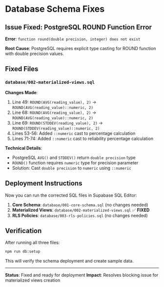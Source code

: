 # Database Schema Fixes

## Issue Fixed: PostgreSQL ROUND Function Error

**Error**: `function round(double precision, integer) does not exist`

**Root Cause**: PostgreSQL requires explicit type casting for ROUND function with double precision values.

## Fixed Files

### `database/002-materialized-views.sql`

**Changes Made**:
1. Line 49: `ROUND(AVG(reading_value), 2)` → `ROUND(AVG(reading_value)::numeric, 2)`
2. Line 68: `ROUND(AVG(reading_value), 2)` → `ROUND(AVG(reading_value)::numeric, 2)`  
3. Line 69: `ROUND(STDDEV(reading_value), 2)` → `ROUND(STDDEV(reading_value)::numeric, 2)`
4. Lines 53-56: Added `::numeric` cast to percentage calculation
5. Lines 71-74: Added `::numeric` cast to reliability percentage calculation

**Technical Details**:
- PostgreSQL `AVG()` and `STDDEV()` return `double precision` type
- `ROUND()` function requires `numeric` type for precision parameter
- Solution: Cast `double precision` to `numeric` using `::numeric`

## Deployment Instructions

Now you can run the corrected SQL files in Supabase SQL Editor:

1. **Core Schema**: `database/001-core-schema.sql` (no changes needed)
2. **Materialized Views**: `database/002-materialized-views.sql` ✅ **FIXED**
3. **RLS Policies**: `database/003-rls-policies.sql` (no changes needed)

## Verification

After running all three files:
```bash
npm run db:setup
```

This will verify the schema deployment and create sample data.

---
**Status**: Fixed and ready for deployment
**Impact**: Resolves blocking issue for materialized views creation